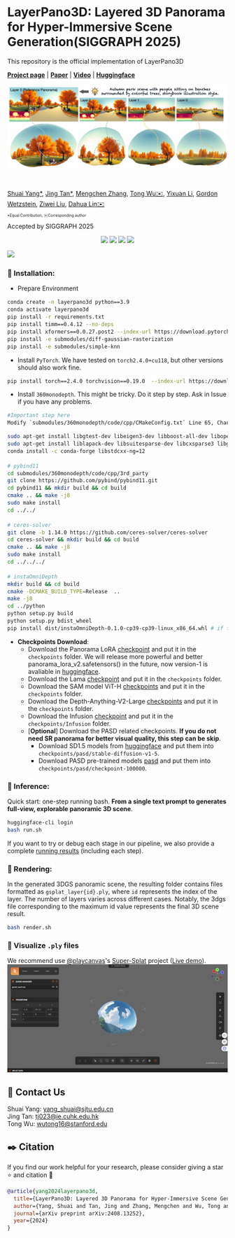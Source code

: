 # LayerPano3D: Layered 3D Panorama for Hyper-Immersive Scene Generation(SIGGRAPH 2025)
This repository is the official implementation of LayerPano3D



[**Project page**](https://ys-imtech.github.io/projects/LayerPano3D/) | [**Paper**](https://arxiv.org/abs/2408.13252) | [**Video**](https://youtu.be/lpNs5JwaJoA?si=SLNJM7JoBRcsoUg0) | [**Huggingface**](https://huggingface.co/ysmikey/Layerpano3D-FLUX-Panorama-LoRA)

![](assets/teaser.jpeg)

</br>

[Shuai Yang*](https://ys-imtech.github.io/), 
[Jing Tan*](https://sparkstj.github.io/), 
[Mengchen Zhang](https://github.com/kszpxxzmc/), 
[Tong Wu✉️](https://wutong16.github.io/), 
[Yixuan Li](https://yixuanli98.github.io/), 
[Gordon Wetzstein](https://stanford.edu/~gordonwz/), 
[Ziwei Liu](https://liuziwei7.github.io/), 
[Dahua Lin✉️](http://dahua.me/)

<p style="font-size: 0.6em; margin-top: -1em">*Equal Contribution,   ✉️Corresponding author</p>
Accepted by SIGGRAPH 2025


<p align="center">
<a href="https://arxiv.org/abs/2408.13252"><img src="https://img.shields.io/badge/arXiv-Paper-<color>"></a>
<a href="https://ys-imtech.github.io/projects/LayerPano3D/"><img src="https://img.shields.io/badge/Project-Website-red"></a>
<a href="https://www.youtube.com/watch?v=dXvoFRbHOiw"><img src="https://img.shields.io/static/v1?label=Demo&message=Video&color=orange"></a>
<a href="" target='_blank'>
<img src="https://visitor-badge.laobi.icu/badge?page_id=YS-IMTech.LayerPano3D" />
</a>
</p>



![](assets/layerpano3d.png)




### 🔧 Installation:
- Prepare Environment
```sh
conda create -n layerpano3d python==3.9
conda activate layerpano3d
pip install -r requirements.txt
pip install timm==0.4.12 --no-deps
pip install xformers==0.0.27.post2 --index-url https://download.pytorch.org/whl/cu118
pip install -e submodules/diff-gaussian-rasterization
pip install -e submodules/simple-knn
```

- Install `PyTorch`. We have tested on `torch2.4.0+cu118`, but other versions should also work fine.
```sh
pip install torch==2.4.0 torchvision==0.19.0  --index-url https://download.pytorch.org/whl/cu118
```



- Install `360monodepth`. This might be tricky. Do it step by step. Ask in Issue if you have any problems.
```sh
#Important step here
Modify `submodules/360monodepth/code/cpp/CMakeConfig.txt` Line 65, Change the path of numpy to your own.
```

```sh
sudo apt-get install libgtest-dev libeigen3-dev libboost-all-dev libopencv-dev libatlas-base-dev
sudo apt-get install liblapack-dev libsuitesparse-dev libcxsparse3 libgflags-dev libgoogle-glog-dev libgtest-dev
conda install -c conda-forge libstdcxx-ng=12  

# pybind11
cd submodules/360monodepth/code/cpp/3rd_party
git clone https://github.com/pybind/pybind11.git 
cd pybind11 && mkdir build && cd build
cmake .. && make -j8 
sudo make install
cd ../../ 

# ceres-solver
git clone -b 1.14.0 https://github.com/ceres-solver/ceres-solver
cd ceres-solver && mkdir build && cd build
cmake .. && make -j8 
sudo make install 
cd ../../../  

# instaOmniDepth
mkdir build && cd build
cmake -DCMAKE_BUILD_TYPE=Release  ..
make -j8 
cd ../python
python setup.py build
python setup.py bdist_wheel 
pip install dist/instaOmniDepth-0.1.0-cp39-cp39-linux_x86_64.whl # if failed, please check your file version in dist/
```

- **Checkpoints Download**: 
  - Download the Panorama LoRA [checkpoint](https://huggingface.co/ysmikey/Layerpano3D-FLUX-Panorama-LoRA/resolve/main/lora_hubs/pano_lora_720*1440_v1.safetensors?download=true) and put it in the ``checkpoints`` folder. We will release more powerful and better panorama_lora_v2.safetensors() in the future, now version-1 is avaliable in [huggingface](https://huggingface.co/ysmikey/Layerpano3D-FLUX-Panorama-LoRA).
  - Download the Lama [checkpoint](https://huggingface.co/lllyasviel/Annotators/resolve/main/ControlNetLama.pth?download=true) and put it in the ``checkpoints`` folder.
  - Download the SAM model ViT-H [checkpoints](https://dl.fbaipublicfiles.com/segment_anything/sam_vit_h_4b8939.pth) and put it in the ``checkpoints`` folder.
  - Download the Depth-Anything-V2-Large [checkpoints](https://huggingface.co/depth-anything/Depth-Anything-V2-Large/resolve/main/depth_anything_v2_vitl.pth?download=true) and put it in the ``checkpoints`` folder.
  - Download the Infusion [checkpoint](https://huggingface.co/Johanan0528/Infusion/tree/main) and put it in the ``checkpoints/Infusion`` folder.
  - [**Optional**] Download the PASD related checkpoints. **If you do not need SR panorama for better visual quality, this step can be skip**.
    - Download SD1.5 models from [huggingface](https://huggingface.co/stable-diffusion-v1-5/stable-diffusion-v1-5) and put them into ``checkpoints/pasd/stable-diffusion-v1-5``. 
    - Download PASD pre-trained models [pasd](https://public-vigen-video.oss-cn-shanghai.aliyuncs.com/robin/models/PASD/pasd.zip) and put them into ``checkpoints/pasd/checkpoint-100000``. 


### 🌌 Inference:

Quick start: one-step running bash. **From a single text prompt to generates full-view, explorable panoramic 3D scene**.
```sh
huggingface-cli login
bash run.sh
```
If you want to try or debug each stage in our pipeline, we also provide a complete [running results](https://drive.google.com/drive/folders/1op5qimyAcr1-k7-8lgOwg-sWa4_qiG1T?usp=drive_link) (including each step).

### 🌆 Rendering:
In the generated 3DGS panoramic scene, the resulting folder contains files formatted as ``gsplat_layer{id}.ply``, where ``id`` represents the index of the layer. The number of layers varies across different cases. Notably, the 3dgs file corresponding to the maximum id value represents the final 3D scene result.

```sh
bash render.sh
```

### 🌉 Visualize `.ply` files


We recommend use [@playcanvas](https://github.com/playcanvas)'s [Super-Splat](https://github.com/playcanvas/super-splat) project ([Live demo](https://playcanvas.com/super-splat)). 
![](assets/supersplat.png)



## 📧 Contact Us
Shuai Yang: [yang_shuai@sjtu.edu.cn](mailto:yang_shuai@sjtu.edu.cn)  
Jing Tan: [tj023@ie.cuhk.edu.hk](mailto:tj023@ie.cuhk.edu.hk)  
Tong Wu: [wutong16@stanford.edu](mailto:wutong16@stanford.edu)  

## ✒️ Citation
If you find our work helpful for your research, please consider giving a star ⭐ and citation 📝

```bibtex
@article{yang2024layerpano3d,
  title={LayerPano3D: Layered 3D Panorama for Hyper-Immersive Scene Generation},
  author={Yang, Shuai and Tan, Jing and Zhang, Mengchen and Wu, Tong and Li, Yixuan and Wetzstein, Gordon and Liu, Ziwei and Lin, Dahua},
  journal={arXiv preprint arXiv:2408.13252},
  year={2024}
}
```


